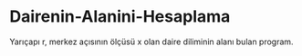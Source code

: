 # Dairenin-Alanini-Hesaplama
Yarıçapı r, merkez açısının ölçüsü x olan daire diliminin alanı bulan program.
